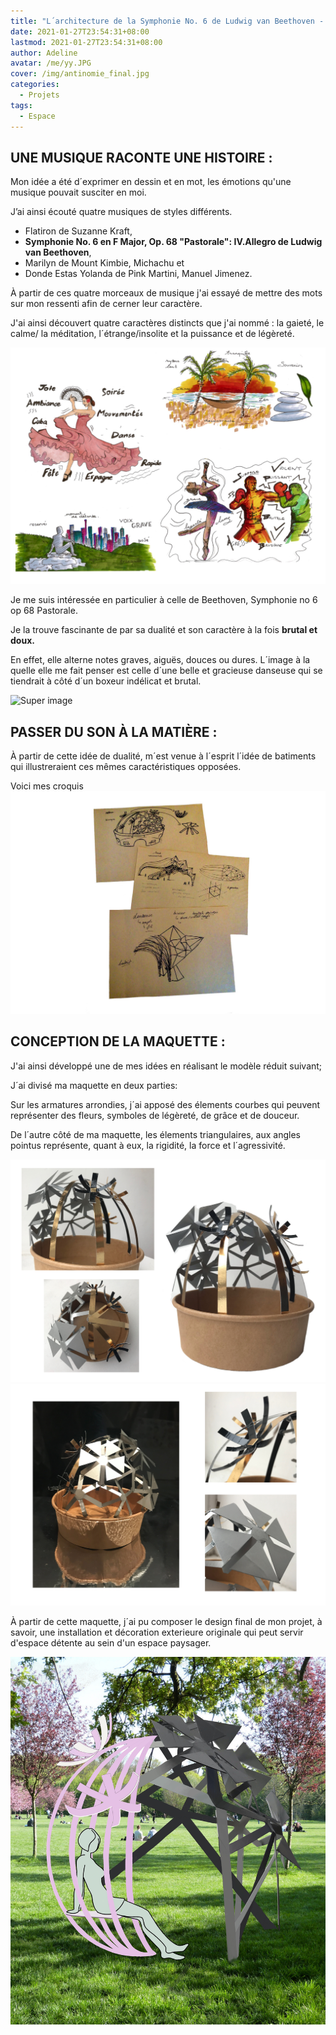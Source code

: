 ```yaml
---
title: "L´architecture de la Symphonie No. 6 de Ludwig van Beethoven - design espace"
date: 2021-01-27T23:54:31+08:00
lastmod: 2021-01-27T23:54:31+08:00
author: Adeline
avatar: /me/yy.JPG
cover: /img/antinomie_final.jpg
categories:
  - Projets
tags:
  - Espace
---
```



<!--more-->


## UNE MUSIQUE RACONTE UNE HISTOIRE :

Mon idée a été d´exprimer en dessin et en mot, les émotions qu'une musique pouvait susciter en moi. 

J’ai ainsi écouté quatre musiques de styles différents.

- Flatiron de Suzanne Kraft,
- **Symphonie No. 6 en F Major, Op. 68 "Pastorale": IV.Allegro de Ludwig van Beethoven**,
- Marilyn de Mount Kimbie, Michachu et
- Donde Estas Yolanda de Pink Martini, Manuel Jimenez.

À partir de ces quatre morceaux de musique j'ai essayé de mettre des mots sur mon ressenti afin de cerner leur caractère. 

J'ai ainsi découvert quatre caractères distincts que j'ai nommé : la gaieté, le calme/ la méditation, l´étrange/insolite et la puissance et de légèreté.

![Super image](/img/croquis_4musiques.jpg)

Je me suis intéressée en particulier à celle de Beethoven, Symphonie no 6 op 68 Pastorale. 

Je la trouve fascinante de par sa dualité et son caractère à la fois **brutal et doux.** 

En effet, elle alterne notes graves, aiguës, douces ou dures. L´image à la quelle elle me fait penser est celle d´une belle et gracieuse danseuse qui se tiendrait à côté d´un boxeur indélicat et brutal. 

![Super image](/img/croquis_dualite.jpg)


## PASSER DU SON À LA MATIÈRE :

À partir de cette idée de dualité, m´est venue à l´esprit l´idée de batiments qui illustreraient ces mêmes caractéristiques opposées.

Voici mes croquis
![Super image](/img/croquis_musique.PNG)


## CONCEPTION DE LA MAQUETTE :

J'ai ainsi développé une de mes idées en réalisant le modèle réduit suivant;

J´ai divisé ma maquette en deux parties:

Sur les armatures arrondies, j´ai apposé des élements courbes qui peuvent représenter des fleurs, symboles de  légèreté, de grâce et de douceur. 

De l´autre côté de ma maquette, les élements triangulaires, aux angles pointus représente, quant à eux, la rigidité, la force et l´agressivité.

![Super image](/img/maquette_musique1.PNG)
![Super image](/img/maquette_musique2.PNG)

À partir de cette maquette, j´ai pu composer le design final de mon projet, à savoir, une installation et décoration exterieure originale qui peut servir d'espace détente au sein d'un espace paysager.

![Super image](/img/antinomie_final.jpg)
